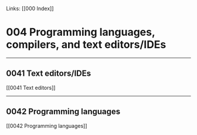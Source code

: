 Links: [[000 Index]]

# 004 Programming languages, compilers, and text editors/IDEs

---
## 0041 Text editors/IDEs
[[0041 Text editors]]

---
## 0042 Programming languages
[[0042 Programming languages]]